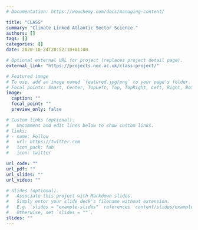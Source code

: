 ```yaml
---
# Documentation: https://wowchemy.com/docs/managing-content/

title: "CLASS"
summary: "Climate Linked Atlantic Sector Science."
authors: []
tags: []
categories: []
date: 2020-10-24T20:52:10+01:00

# Optional external URL for project (replaces project detail page).
external_link: "https://projects.noc.ac.uk/class-project/"

# Featured image
# To use, add an image named `featured.jpg/png` to your page's folder.
# Focal points: Smart, Center, TopLeft, Top, TopRight, Left, Right, BottomLeft, Bottom, BottomRight.
image:
  caption: ""
  focal_point: ""
  preview_only: false

# Custom links (optional).
#   Uncomment and edit lines below to show custom links.
# links:
# - name: Follow
#   url: https://twitter.com
#   icon_pack: fab
#   icon: twitter

url_code: ""
url_pdf: ""
url_slides: ""
url_video: ""

# Slides (optional).
#   Associate this project with Markdown slides.
#   Simply enter your slide deck's filename without extension.
#   E.g. `slides = "example-slides"` references `content/slides/example-slides.md`.
#   Otherwise, set `slides = ""`.
slides: ""
---
```

